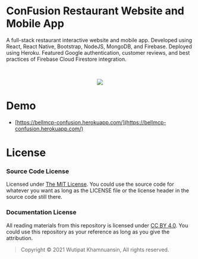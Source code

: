 # ConFusion Restaurant Website and Mobile App
A full-stack restaurant interactive website and mobile app. Developed using React, React Native, Bootstrap, NodeJS, MongoDB, and Firebase. Deployed using Heroku. Featured Google authentication, customer reviews, and best practices of Firebase Cloud Firestore integration.

<br>
<p align="center">
  <img src="https://bellmcp.work/img/Recent_ConFusion-min.jpg" />
</p>

# Demo

* [https://bellmcp-confusion.herokuapp.com/](https://bellmcp-confusion.herokuapp.com/)

# License

### Source Code License

Licensed under [The MIT License](https://github.com/bellmcp/firebase-conFusion/blob/master/LICENSE). You could use the source code for whatever you want as long as the LICENSE file or the license header in the source code still there.

### Documentation License

All reading materials from this repository is licensed under [CC BY 4.0](https://creativecommons.org/licenses/by/4.0/). You could use this repository as your reference as long as you give the attribution.

> Copyright © 2021 Wutipat Khamnuansin, All rights reserved.
